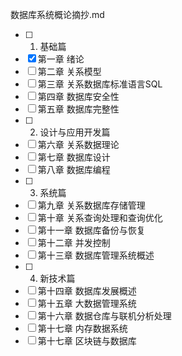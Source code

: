数据库系统概论摘抄.md

- [ ] 1. 基础篇
- [x] 第一章 绪论
- [ ] 第二章 关系模型
- [ ] 第三章 关系数据库标准语言SQL
- [ ] 第四章 数据库安全性
- [ ] 第五章 数据库完整性
- [ ] 2. 设计与应用开发篇
- [ ] 第六章 关系数据理论
- [ ] 第七章 数据库设计
- [ ] 第八章 数据库编程
- [ ] 3. 系统篇
- [ ] 第九章 关系数据库存储管理
- [ ] 第十章 关系查询处理和查询优化
- [ ] 第十一章 数据库备份与恢复
- [ ] 第十二章 并发控制
- [ ] 第十三章 数据库管理系统概述
- [ ] 4. 新技术篇
- [ ] 第十四章 数据库发展概述
- [ ] 第十五章 大数据管理系统
- [ ] 第十六章 数据仓库与联机分析处理
- [ ] 第十七章 内存数据系统
- [ ] 第十七章 区块链与数据库
